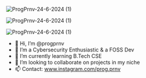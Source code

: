 
![ProgPrnv-24-6-2024 (1)](https://github.com/progprnv/progprnv/assets/145828371/40f43cc9-99e8-42e1-b83f-c9fdf2ff44ce)

![ProgPrnv-24-6-2024 (1)](https://github-readme-stats.vercel.app/api/top-langs/?username=krishna18062005&layout=compact&theme=)

![ProgPrnv-24-6-2024 (1)](https://github-readme-streak-stats.herokuapp.com/?user=progprnv&theme)

- 👋 Hi, I’m @progprnv
- 👀 I’m a Cybersecurity Enthusiastic & a FOSS Dev
- 🌱 I’m currently learning B.Tech CSE
- 💞️ I’m looking to collaborate on projects in my niche
- 📫 Contact: www.instagram.com/prog.prnv

<!---
progprnv/progprnv is a ✨ special ✨ repository because its `README.md` (this file) appears on your GitHub profile.
You can click the Preview link to take a look at your changes.
--->
